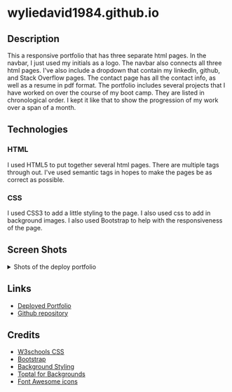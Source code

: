# wyliedavid1984.github.io

## Description

This a responsive portfolio that has three separate html pages. In the navbar, I just used my initials as a logo. The navbar also connects all three html pages.  I've also include a dropdown that contain my linkedIn, github, and Stack Overflow pages.  The contact page has all the contact info, as well as a resume in pdf format.  The portfolio includes several projects that I have worked on over the course of my boot camp.  They are listed in chronological order.  I kept it like that to show the progression of my work over a span of a month. 


## Technologies

### HTML

I used HTML5 to put together several html pages. There are multiple tags through out. I've used semantic tags in hopes to make the pages be as correct as possible. 

### CSS

I used CSS3 to add a little styling to the page. I also used css to add in background images. I also used Bootstrap to help with the responsiveness of the page. 


## Screen Shots

<details>
<summary>Shots of the deploy portfolio</summary>

#### Home Page
![Home page](./assets/images/portfolio/home.png)

#### Contact Page
![Contact Info](./assets/images/portfolio/contact.png)

#### Portfolio Page
![Portfolio](./assets/images/portfolio/portfolio.png)

#### Dropdown Menu with External Links
![External Links](./assets/images/portfolio/dropdown.png)
</details>

## Links

* [Deployed Portfolio](https://wyliedavid1984.github.io/)
* [Github repository](https://github.com/wyliedavid1984/wyliedavid1984.github.io)


## Credits

* [W3schools CSS](https://www.w3schools.com/css)
* [Bootstrap](https://getbootstrap.com/)
* [Background Styling](https://unsplash.com/backgrounds)
* [Toptal for Backgrounds](https://www.toptal.com/designers/subtlepatterns/)
* [Font Awesome icons](https://fontawesome.com/)